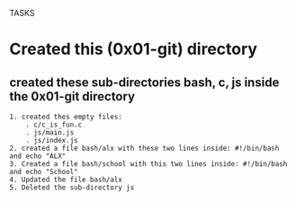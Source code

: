 TASKS
# Created this (0x01-git) directory

##  created these sub-directories bash, c, js inside the 0x01-git directory
	1. created thes empty files:
		. c/c_is_fun.c
		. js/main.js
		. js/index.js
	2. created a file bash/alx with these two lines inside: #!/bin/bash and echo "ALX"
	3. Created a file bash/school with this two lines inside: #!/bin/bash and echo "School"
	4. Updated the file bash/alx
	5. Deleted the sub-directory js
	
